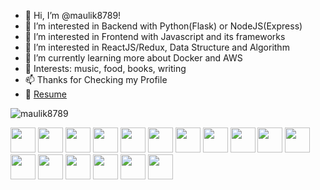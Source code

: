- 👋 Hi, I’m @maulik8789!
- 👀 I’m interested in Backend with Python(Flask) or NodeJS(Express)
- 👀 I’m interested in Frontend with Javascript and its frameworks
- 👀 I’m interested in ReactJS/Redux, Data Structure and Algorithm
- 🌱 I’m currently learning more about Docker and AWS 
- 💞️ Interests: music, food, books, writing
- 📫 Thanks for Checking my Profile
- 📜 <a href="https://docs.google.com/document/d/1v05ZRlfA7Y_vgFcze_9ThQwr3ODnbM6y/edit?usp=sharing&ouid=116681198073996211338&rtpof=true&sd=true">
Resume
</a>

<!-- <img src="https://github-readme-stats.vercel.app/api?username=maulik8789&show_icons=true"/> -->
 
<!-- <img src="https://github-readme-stats.vercel.app/api/top-langs?username=maulik8789"/> -->

<!-- <img src="https://github-readme-stats.vercel.app/api/top-langs?username=maulik8789&layout=compact"/> -->
 <p><img align="center" src="https://github-readme-streak-stats.herokuapp.com/?user=maulik8789&" alt="maulik8789" /></p>

<span>
  <img height=40 src="https://cdn.jsdelivr.net/gh/devicons/devicon/icons/javascript/javascript-original.svg" />
  <img height=40 src="https://cdn.jsdelivr.net/gh/devicons/devicon/icons/nodejs/nodejs-original-wordmark.svg" />
  <img height=40 src="https://cdn.jsdelivr.net/gh/devicons/devicon/icons/react/react-original-wordmark.svg" />
  <img height=40 src="https://cdn.jsdelivr.net/gh/devicons/devicon/icons/python/python-original-wordmark.svg"/>
  <img height=40 src="https://cdn.jsdelivr.net/gh/devicons/devicon/icons/flask/flask-original-wordmark.svg"/>
  <img height=40 src="https://cdn.jsdelivr.net/gh/devicons/devicon/icons/django/django-plain-wordmark.svg" />
  <img height=40 src="https://cdn.jsdelivr.net/gh/devicons/devicon/icons/postgresql/postgresql-original-wordmark.svg" />
  <img height=40 src="https://cdn.jsdelivr.net/gh/devicons/devicon/icons/jasmine/jasmine-plain-wordmark.svg" />
  <img height=40 src="https://cdn.jsdelivr.net/gh/devicons/devicon/icons/pytest/pytest-original-wordmark.svg" />
  <img height=40 src="https://cdn.jsdelivr.net/gh/devicons/devicon/icons/git/git-original-wordmark.svg" />
  <img height=40 src="https://cdn.jsdelivr.net/gh/devicons/devicon/icons/heroku/heroku-original-wordmark.svg" />
  <img height=40 src="https://cdn.jsdelivr.net/gh/devicons/devicon/icons/redux/redux-original.svg" />
  <img height=40 src="https://cdn.jsdelivr.net/gh/devicons/devicon/icons/github/github-original-wordmark.svg"/>
  <img height=40 src="https://cdn.jsdelivr.net/gh/devicons/devicon/icons/linux/linux-original.svg"/>
  <img height=40 src="https://cdn.jsdelivr.net/gh/devicons/devicon/icons/vuejs/vuejs-original-wordmark.svg" />
  <img height=40 src="https://cdn.jsdelivr.net/gh/devicons/devicon/icons/typescript/typescript-original.svg" />
  <img height=40 src="https://cdn.jsdelivr.net/gh/devicons/devicon/icons/vscode/vscode-original-wordmark.svg" />
</span>
<!---
maulik8789/maulik8789 is a ✨ special ✨ repository because its `README.md` (this file) appears on your GitHub profile.
You can click the Preview link to take a look at your changes.
--->
